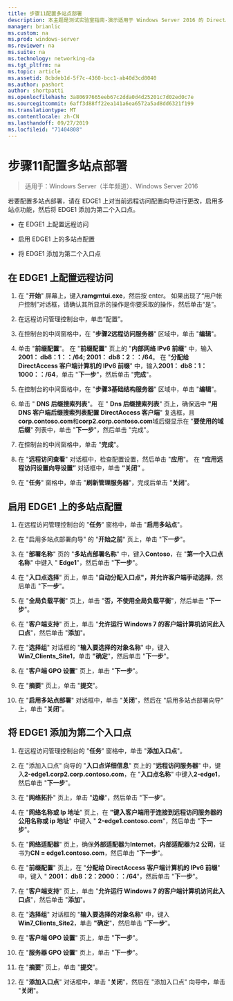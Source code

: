 ```yaml
---
title: 步骤11配置多站点部署
description: 本主题是测试实验室指南-演示适用于 Windows Server 2016 的 DirectAccess 多站点部署的一部分
manager: brianlic
ms.custom: na
ms.prod: windows-server
ms.reviewer: na
ms.suite: na
ms.technology: networking-da
ms.tgt_pltfrm: na
ms.topic: article
ms.assetid: 8cbdeb1d-5f7c-4360-bcc1-ab40d3cd8040
ms.author: pashort
author: shortpatti
ms.openlocfilehash: 3a80697665eeb67c2dda0d4d25201c7d02ed0c7e
ms.sourcegitcommit: 6aff3d88ff22ea141a6ea6572a5ad8dd6321f199
ms.translationtype: MT
ms.contentlocale: zh-CN
ms.lasthandoff: 09/27/2019
ms.locfileid: "71404808"
---
```

# <a name="step-11-configure-the-multisite-deployment"></a>步骤11配置多站点部署

>适用于：Windows Server（半年频道）、Windows Server 2016

若要配置多站点部署，请在 EDGE1 上对当前远程访问配置向导进行更改，启用多站点功能，然后将 EDGE1 添加为第二个入口点。  
  
- 在 EDGE1 上配置远程访问  
  
- 启用 EDGE1 上的多站点配置  
  
- 将 EDGE1 添加为第二个入口点  
  
## <a name="configDA"></a>在 EDGE1 上配置远程访问  
  
1.  在 "**开始**" 屏幕上，键入**ramgmtui.exe**，然后按 enter。 如果出现了“用户帐户控制”对话框，请确认其所显示的操作是你要采取的操作，然后单击“是”。  
  
2.  在远程访问管理控制台中，单击“配置”。  
  
3.  在控制台的中间窗格中，在 "**步骤2远程访问服务器**" 区域中，单击 "**编辑**"。  
  
4.  单击 "**前缀配置**"。 在 "**前缀配置**" 页上的 "**内部网络 IPv6 前缀**" 中，输入**2001： db8：1：：/64; 2001： db8：2：：/64**。 在 "**分配给 DirectAccess 客户端计算机的 IPv6 前缀**" 中，输入**2001： db8：1：1000：：/64**，单击 "**下一步**"，然后单击 "**完成**"。  
  
5.  在控制台的中间窗格中，在 "**步骤3基础结构服务器**" 区域中，单击 "**编辑**"。  
  
6.  单击 " **DNS 后缀搜索列表**"。 在 " **Dns 后缀搜索列表**" 页上，确保选中 **"用 DNS 客户端后缀搜索列表配置 DirectAccess 客户端**" 复选框，且**corp.contoso.com**和**corp2.corp.contoso.com**域后缀显示在 "**要使用的域后缀**" 列表中，单击 "**下一步**"，然后单击 "完成"。  
  
7.  在控制台的中间窗格中，单击 "**完成**"。  
  
8.  在 "**远程访问查看**" 对话框中，检查配置设置，然后单击 "**应用**"。 在 **“应用远程访问设置向导设置”** 对话框中，单击 **“关闭”** 。  
  
9. 在 "**任务**" 窗格中，单击 "**刷新管理服务器**"，完成后单击 "**关闭**"。  
  
## <a name="EnabledMultisite"></a>启用 EDGE1 上的多站点配置  
  
1.  在远程访问管理控制台的 "**任务**" 窗格中，单击 "**启用多站点**"。  
  
2.  在 "启用多站点部署向导" 的 "**开始之前**" 页上，单击 "**下一步**"。  
  
3.  在 "**部署名称**" 页的 "**多站点部署名称**" 中，键入**Contoso**，在 "**第一个入口点名称**" 中键入 " **Edge1**"，然后单击 "**下一步**"。  
  
4.  在 "**入口点选择**" 页上，单击 "**自动分配入口点"，并允许客户端手动选择**，然后单击 "**下一步**"。  
  
5.  在 "**全局负载平衡**" 页上，单击 "**否，不使用全局负载平衡**"，然后单击 "**下一步**"。  
  
6.  在 "**客户端支持**" 页上，单击 "**允许运行 Windows 7 的客户端计算机访问此入口点**"，然后单击 "**添加**"。  
  
7.  在 "**选择组**" 对话框的 "**输入要选择的对象名称**" 中，键入**Win7_Clients_Site1**，单击 **"确定**"，然后单击 "**下一步**"。  
  
8.  在 "**客户端 GPO 设置**" 页上，单击 "**下一步**"。  
  
9. 在 "**摘要**" 页上，单击 "**提交**"。  
  
10. 在 "**启用多站点部署**" 对话框中，单击 "**关闭**"，然后在 "启用多站点部署向导" 上，单击 "**关闭**"。  
  
## <a name="AddEP"></a>将 EDGE1 添加为第二个入口点  
  
1.  在远程访问管理控制台的 "**任务**" 窗格中，单击 "**添加入口点**"。  
  
2.  在 "添加入口点" 向导的 "**入口点详细信息**" 页上的 "**远程访问服务器**" 中，键入**2-edge1.corp2.corp.contoso.com**，在 "**入口点名称**" 中键入**2-edge1**，然后单击 "**下一步**"。  
  
3.  在 "**网络拓扑**" 页上，单击 "**边缘**"，然后单击 "**下一步**"。  
  
4.  在 "**网络名称或 Ip 地址**" 页上，在 **"键入客户端用于连接到远程访问服务器的公用名称或 ip 地址**" 中键入 " **2-edge1.contoso.com**"，然后单击 "**下一步**"。  
  
5.  在 "**网络适配器**" 页上，确保**外部适配器**为**Internet**，**内部适配器**为**2 公司**，证书为**CN = edge1.contoso.com**，然后单击 "**下一步**"。  
  
6.  在 "**前缀配置**" 页上，在 "**分配给 DirectAccess 客户端计算机的 IPv6 前缀**" 中，键入 " **2001： db8：2：2000：：/64**"，然后单击 "**下一步**"。  
  
7.  在 "**客户端支持**" 页上，单击 "**允许运行 Windows 7 的客户端计算机访问此入口点**"，然后单击 "**添加**"。  
  
8.  在 "**选择组**" 对话框的 "**输入要选择的对象名称**" 中，键入**Win7_Clients_Site2**，单击 **"确定**"，然后单击 "**下一步**"。  
  
9. 在 "**客户端 GPO 设置**" 页上，单击 "**下一步**"。  
  
10. 在 "**服务器 GPO 设置**" 页上，单击 "**下一步**"。  
  
11. 在 "**摘要**" 页上，单击 "**提交**"。  
  
12. 在 "**添加入口点**" 对话框中，单击 "**关闭**"，然后在 "添加入口点" 向导中，单击 "**关闭**"。  
  


